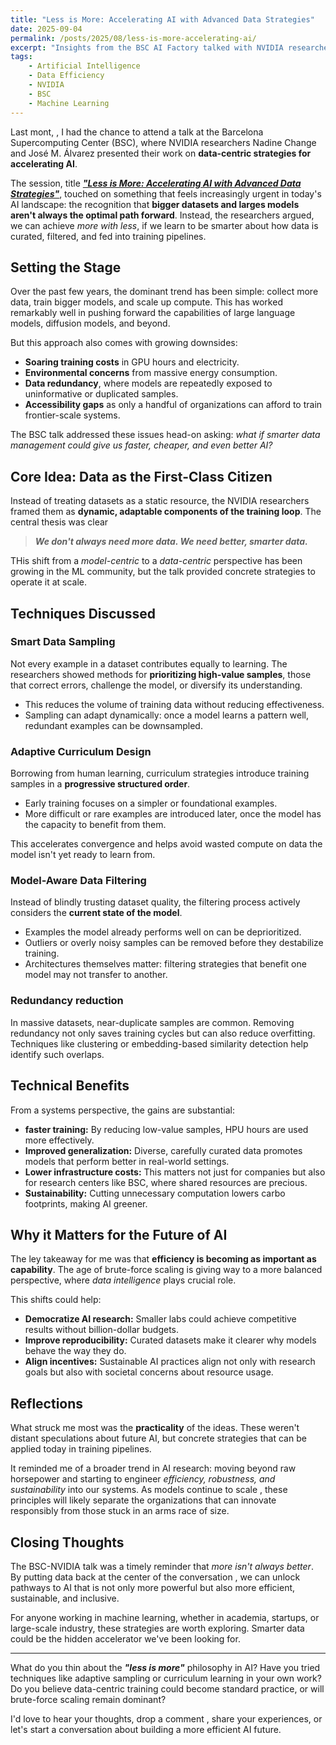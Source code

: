 ```yaml
---
title: "Less is More: Accelerating AI with Advanced Data Strategies"
date: 2025-09-04
permalink: /posts/2025/08/less-is-more-accelerating-ai/
excerpt: "Insights from the BSC AI Factory talked with NVIDIA researchers on making AI leaner, faster, and more data-savvy. A deep dive into why smarter data beats bigger data."
tags:
    - Artificial Intelligence
    - Data Efficiency
    - NVIDIA
    - BSC
    - Machine Learning
---
```


Last mont, , I had the chance to attend a talk at the Barcelona Supercomputing Center (BSC), where NVIDIA researchers Nadine Change and José M. Álvarez presented their work on **data-centric strategies for accelerating AI**.

The session, title [***"Less is More: Accelerating AI with Advanced Data Strategies"***](https://youtu.be/Yrxa6eeQXx8?si=zoowDsMtfxI64yFZ), touched on something that feels increasingly urgent in today's AI landscape: the recognition that **bigger datasets and larges models aren't always the optimal path forward**. Instead, the researchers argued, we can achieve *more with less*, if we learn to be smarter about how data is curated, filtered, and fed into training pipelines.

## Setting the Stage

Over the past few years, the dominant trend has been simple: collect more data, train bigger models, and scale up compute. This has worked remarkably well in pushing forward the capabilities of large language models, diffusion models, and beyond.

But this approach also comes with growing downsides:
- **Soaring training costs** in GPU hours and electricity.
- **Environmental concerns** from massive energy consumption.
- **Data redundancy**, where models are repeatedly exposed to  uninformative or duplicated samples.
- **Accessibility gaps** as only a handful of organizations can afford to train frontier-scale systems.

The BSC talk addressed these issues head-on asking: *what if smarter data management could give us faster, cheaper, and even better AI?*

## Core Idea: Data as the First-Class Citizen

Instead of treating  datasets as a static resource, the NVIDIA researchers framed them as **dynamic, adaptable components of the training loop**. The central thesis was clear

> ***We don't always need more data. We need better, smarter data.***

THis shift from a *model-centric* to a *data-centric* perspective has been growing in the ML community, but the talk provided concrete strategies to operate it at scale.

## Techniques Discussed

### Smart Data Sampling

Not every example in a dataset contributes equally to learning. The researchers showed methods for **prioritizing high-value samples**, those that correct errors, challenge the model, or diversify its understanding.

- This reduces the volume of training data without reducing effectiveness.
- Sampling can adapt dynamically: once a model learns a pattern well, redundant examples can be downsampled.

### Adaptive Curriculum Design

Borrowing from human learning, curriculum strategies introduce training samples in a **progressive structured order**.

- Early training focuses on a simpler or foundational examples.
- More difficult or rare examples are introduced later, once the model has the capacity to benefit from them.

This accelerates convergence and helps avoid wasted compute on data the model isn't yet ready to learn from.

### Model-Aware Data Filtering

Instead of blindly trusting dataset quality, the filtering process actively considers the **current state of the model**.

- Examples the model already performs well on can be deprioritized.
- Outliers or overly noisy samples can be removed before they destabilize training.
- Architectures themselves matter: filtering strategies that benefit one model may not transfer to another.

### Redundancy reduction

In massive datasets, near-duplicate samples are common. Removing redundancy not only saves training cycles but can also reduce overfitting. Techniques like clustering or embedding-based similarity detection help identify such overlaps.

## Technical Benefits

From a systems perspective, the gains are substantial:
- **faster training:** By reducing low-value samples, HPU hours are used more effectively.
- **Improved generalization:** Diverse, carefully curated data promotes models that perform better in real-world settings.
- **Lower infrastructure costs:** This matters not just for companies but also for research centers like BSC, where shared resources are precious.
- **Sustainability:** Cutting unnecessary computation lowers carbo footprints, making AI greener.

## Why it Matters for the Future of AI

The ley takeaway for me was that **efficiency is becoming as important as capability**. The age of brute-force scaling is giving way to a more balanced perspective, where *data intelligence* plays crucial role.

This shifts could help:
- **Democratize AI research:** Smaller labs could achieve competitive results without billion-dollar budgets.
- **Improve reproducibility:** Curated datasets make it clearer why models behave the way they do.
- **Align  incentives:** Sustainable AI practices align not only with research goals but also with societal concerns about resource usage.

## Reflections

What struck me most was the **practicality** of the ideas. These weren't distant speculations about future AI, but concrete strategies that can be applied today in training pipelines.

It reminded me of a broader trend in AI research: moving beyond raw horsepower and starting to engineer *efficiency, robustness, and sustainability* into our systems. As models continue to scale , these principles will likely separate the organizations that can innovate responsibly from those stuck in an arms race of size.

## Closing Thoughts

The BSC-NVIDIA talk was a timely reminder that *more isn't always better*. By putting data back at the center of the conversation , we can unlock pathways to AI that is not only more powerful but also more efficient, sustainable, and inclusive.

For anyone working  in machine learning, whether in academia, startups, or large-scale industry, these strategies are worth exploring. Smarter data could be the hidden accelerator we've been looking for.

---

What do you thin about the ***"less is more"*** philosophy in AI? Have you tried techniques like adaptive sampling or curriculum learning in your own work? Do you believe data-centric training could become standard practice, or will brute-force scaling remain dominant?

I'd love to hear your thoughts, drop a comment , share your experiences, or let's start a conversation about building a more efficient AI future.
